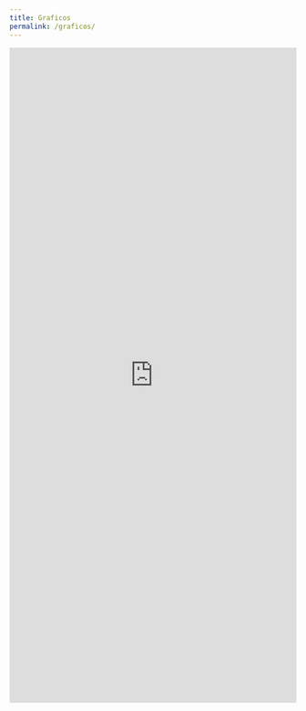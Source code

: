 ```yaml
---
title: Graficos
permalink: /graficos/
---
```


<div class="video-container">
    <iframe src="https://ce4-peru.github.io/prueba" height="1150" width="100%" allowfullscreen="" frameborder="0">
    </iframe>
</div>
